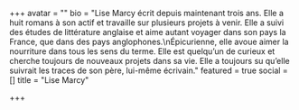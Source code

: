 +++
avatar = ""
bio = "Lise Marcy écrit depuis maintenant trois ans. Elle a huit romans à son actif et travaille sur plusieurs projets à venir. Elle a suivi des études de littérature anglaise et aime autant voyager dans son pays la France, que dans des pays anglophones.\nÉpicurienne, elle avoue aimer la nourriture dans tous les sens du terme. Elle est quelqu’un de curieux et cherche toujours de nouveaux projets dans sa vie. Elle a toujours su qu’elle suivrait les traces de son père, lui-même écrivain."
featured = true
social = []
title = "Lise Marcy"

+++
